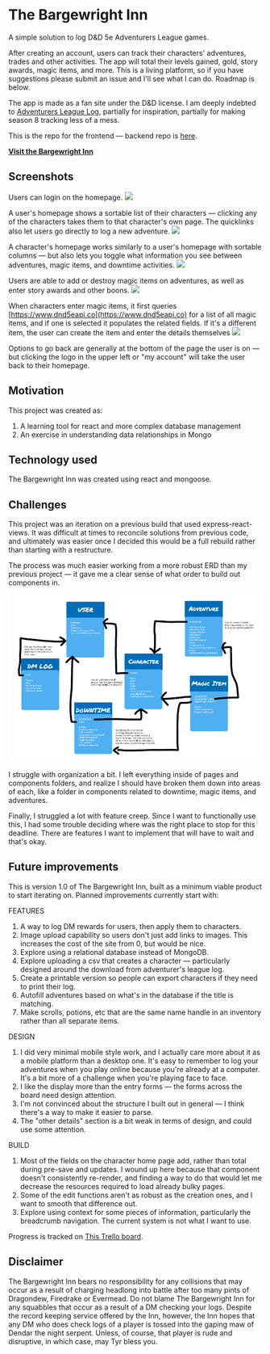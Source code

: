 # The Bargewright Inn

A simple solution to log D&D 5e Adventurers League games. 

After creating an account, users can track their characters' adventures, trades and other activities. The app will total their levels gained, gold, story awards, magic items, and more. This is a living platform, so if you have suggestions please submit an issue and I'll see what I can do. Roadmap is below.

The app is made as a fan site under the D&D license. I am deeply indebted to [Adventurers League Log](https://www.adventurersleaguelog.com/users/3397/characters), partially for inspiration, partially for making season 8 tracking less of a mess.

This is the repo for the frontend — backend repo is [here](https://github.com/DigitalCharlie/bargewright-2-backend).

[**Visit the Bargewright Inn**]()

## Screenshots

Users can login on the homepage.
![](public/images/Bargewright-login.png)

A user's homepage shows a sortable list of their characters — clicking any of the characters takes them to that character's own page. The quicklinks also let users go directly to log a new adventure.
![](public/images/Bargewright-user-ex.png)

A character's homepage works similarly to a user's homepage with sortable columns — but also lets you toggle what information you see between adventures, magic items, and downtime activities.
![](public/images/Bargewright-char-ex.png)

Users are able to add or destroy magic items on adventures, as well as enter story awards and other boons.
![](public/images/Bargewright-char-ex.png)

When characters enter magic items, it first queries [https://www.dnd5eapi.co](https://www.dnd5eapi.co) for a list of all magic items, and if one is selected it populates the related fields. If it's a different item, the user can create the item and enter the details themselves
![](public/images/Bargewright-char-ex.png)

Options to go back are generally at the bottom of the page the user is on — but clicking the logo in the upper left or "my account" will take the user back to their homepage.

## Motivation

This project was created as:
1. A learning tool for react and more complex database management
2. An exercise in understanding data relationships in Mongo

## Technology used

The Bargewright Inn was created using react and mongoose.

## Challenges

This project was an iteration on a previous build that used express-react-views. It was difficult at times to reconcile solutions from previous code, and ultimately was easier once I decided this would be a full rebuild rather than starting with a restructure.

The process was much easier working from a more robust ERD than my previous project — it gave me a clear sense of what order to build out components in.

![](public/images/ERD.png)


I struggle with organization a bit. I left everything inside of pages and components folders, and realize I should have broken them down into areas of each, like a folder in components related to downtime, magic items, and adventures.

Finally, I struggled a lot with feature creep. Since I want to functionally use this, I had some trouble deciding where was the right place to stop for this deadline. There are features I want to implement that will have to wait and that's okay.

## Future improvements

This is version 1.0 of The Bargewright Inn, built as a minimum viable product to start iterating on. Planned improvements currently start with:

FEATURES
1. A way to log DM rewards for users, then apply them to characters.
2. Image upload capability so users don't just add links to images. This increases the cost of the site from 0, but would be nice.
3. Explore using a relational database instead of MongoDB.
4. Explore uploading a csv that creates a character — particularly designed around the download from adventurer's league log.
5. Create a printable version so people can export characters if they need to print their log. 
6. Autofill adventures based on what's in the database if the title is matching.
7. Make scrolls, potions, etc that are the same name handle in an inventory rather than all separate items.

DESIGN
1. I did very minimal mobile style work, and I actually care more about it as a mobile platform than a desktop one. It's easy to remember to log your adventures when you play online because you're already at a computer. It's a bit more of a challenge when you're playing face to face.
2. I like the display more than the entry forms — the forms across the board need design attention.
3. I'm not convinced about the structure I built out in general — I think there's a way to make it easier to parse.
4. The "other details" section is a bit weak in terms of design, and could use some attention.

BUILD
1. Most of the fields on the character home page add, rather than total during pre-save and updates. I wound up here because that component doesn't consistently re-render, and finding a way to do that would let me decrease the resources required to load already bulky pages.
2. Some of the edit functions aren't as robust as the creation ones, and I want to smooth that difference out.
3. Explore using context for some pieces of information, particularly the breadcrumb navigation. The current system is not what I want to use.

Progress is tracked on [This Trello board](https://trello.com/b/i87kvULr/bargewright-2).

## Disclaimer

The Bargewright Inn bears no responsibility for any collisions that may occur as a result of charging headlong into battle after too many pints of Dragondew, Firedrake or Evermead. Do not blame The Bargewright Inn for any squabbles that occur as a result of a DM checking your logs. Despite the record keeping service offered by the Inn, however, the Inn hopes that any DM who does check logs of a player is tossed into the gaping maw of Dendar the night serpent. Unless, of course, that player is rude and disruptive, in which case, may Tyr bless you.